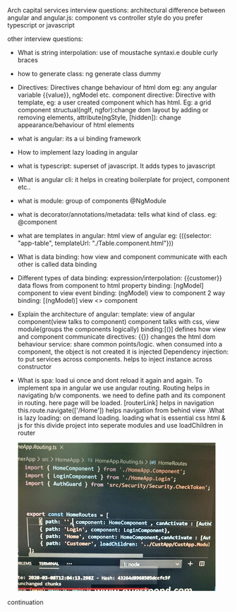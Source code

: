 Arch capital services interview questions:
architectural difference between angular and angular.js: component vs controller style
do you prefer typescript or javascript

other interview questions:
* What is string interpolation: use of moustache syntaxi.e double curly braces
* how to generate class: ng generate class dummy
* Directives: Directives change behaviour of html dom eg: any angular variable 
    {{value}}, ngModel etc.
    component directive: Directive with template, eg: a user created component 
    which has html. Eg: a grid component <grid></grid>
    structual(ngIf, ngfor):change dom layout by adding or removing elements,
    attribute(ngStyle, [hidden]): change appearance/behaviour of html elements
* what is angular: its a ui binding framework
* How to implement lazy loading in angular
* what is typescript: superset of javascript. It adds types to javascript
* What is angular cli: it helps in creating boilerplate for project, component etc..
* what is module: group of components @NgModule
* what is decorator/annotations/metadata: tells what kind of class. eg: @component
* what are templates in angular: html view of angular
    eg: (({selector: "app-table", templateUrl: "./Table.component.html"}))
* What is data binding: how view and component communicate with each other is called data binding
* Different types of data binding:
    expression/interpolation: <td>{{customer}}</td> data flows from component to html
    property binding: [ngModel] component to view
    event binding: (ngModel) view to component
    2 way binding: [(ngModel)] view <> component
* Explain the architecture of angular:
    template: view of angular
    component(view talks to component) component talks with css, view
    module(groups the components logically)
    binding:[()] defines how view and component communicate
    directives: {{}} changes the html dom behaviour
    service: share common points/logic. when consumed into a component, the object is not created it is injected
    Dependency injection: to put services across components. helps to inject instance across constructor
* What is spa: load ui once and dont reload it again and again. To implement spa in angular we use angular routing. Routing helps in navigating b/w components. we need to define path and its component in routing.
    <router-outlet></router-outlet> here page will be loaded.
    [routerLink] helps in navigation
    this.route.navigate(['/Home']) helps navigation from behind view
.What is lazy loading: on demand loading. loading what is essential css html & js
    for this divide project into seperate modules and use loadChildren in router

    ![](images/angular/lazy-loading.jpg)
    
continuation